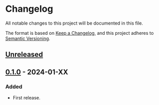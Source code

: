 # Changelog

All notable changes to this project will be documented in this file.

The format is based on [Keep a Changelog](https://keepachangelog.com/en/1.0.0/),
and this project adheres to [Semantic Versioning](https://semver.org/spec/v2.0.0.html).

## [Unreleased]

## [0.1.0] - 2024-01-XX

### Added

- First release.

[unreleased]: https://github.com/mochi-neko/fars/compare/v0.1.0...HEAD
[0.1.0]: https://github.com/mochi-neko/fars/releases/tag/v0.1.0